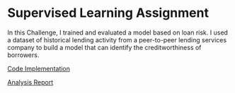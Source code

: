 # Supervised Learning Assignment

In this Challenge, I trained and evaluated a model based on loan risk.
I used a dataset of historical lending activity from a peer-to-peer lending services company to build a model that can identify the creditworthiness of borrowers.

[Code Implementation](./Credit_Risk/credit_risk_classification.ipynb)

[Analysis Report](./Credit_Risk/README.md)
